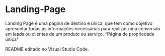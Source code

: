 # Landing-Page
 Landing Page é uma página de destino e única, que tem como objetivo apresentar todas as informações necessárias para realizar uma conversão  em leads ou clientes de um produto ou serviço. “Página de propriedade única"

 README editado no Visual Studio Code.
